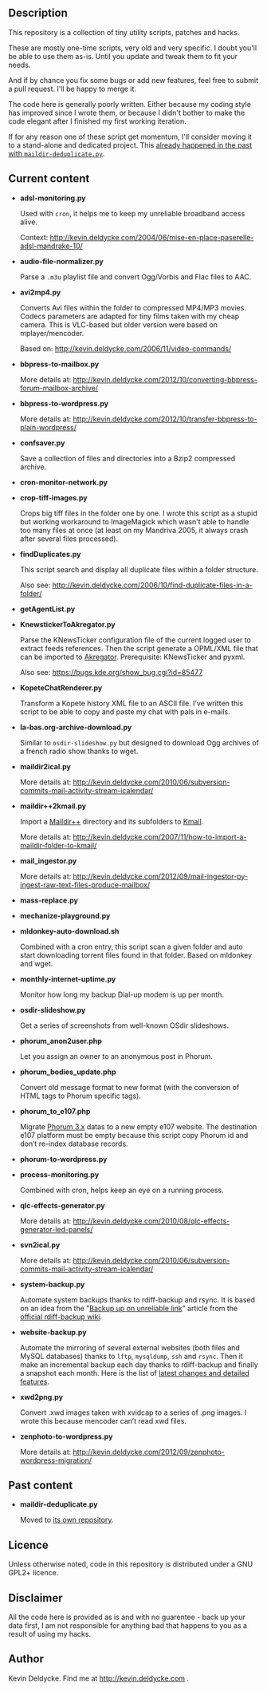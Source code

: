 Description
-----------

This repository is a collection of tiny utility scripts, patches and hacks.

These are mostly one-time scripts, very old and very specific. I doubt you'll be able to use them as-is. Until you update and tweak them to fit your needs.

And if by chance you fix some bugs or add new features, feel free to submit a pull request. I'll be happy to merge it.

The code here is generally poorly written. Either because my coding style has improved since I wrote them, or because I didn't bother to make the code elegant after I finished my first working iteration.

If for any reason one of these script get momentum, I'll consider moving it to a stand-alone and dedicated project. This [already happened in the past with `maildir-deduplicate.py`](http://kevin.deldycke.com/2013/06/maildir-deduplicate-moved/).


Current content
---------------

*   **adsl-monitoring.py**

    Used with `cron`, it helps me to keep my unreliable broadband access alive.
    
    Context: http://kevin.deldycke.com/2004/06/mise-en-place-paserelle-adsl-mandrake-10/

*   **audio-file-normalizer.py**

    Parse a `.m3u` playlist file and convert Ogg/Vorbis and Flac files to AAC.

*   **avi2mp4.py**

    Converts Avi files within the folder to compressed MP4/MP3 movies. Codecs parameters are adapted for tiny films taken with my cheap camera. This is VLC-based but older version were based on mplayer/mencoder.
    
    Based on: http://kevin.deldycke.com/2006/11/video-commands/

*   **bbpress-to-mailbox.py**

    More details at: http://kevin.deldycke.com/2012/10/converting-bbpress-forum-mailbox-archive/

*   **bbpress-to-wordpress.py**

    More details at: http://kevin.deldycke.com/2012/10/transfer-bbpress-to-plain-wordpress/

*   **confsaver.py**

    Save a collection of files and directories into a Bzip2 compressed archive.

*   **cron-monitor-network.py**

*   **crop-tiff-images.py**

    Crops big tiff files in the folder one by one. I wrote this script as a stupid but working workaround to ImageMagick which wasn't able to handle too many files at once (at least on my Mandriva 2005, it always crash after several files processed).

*   **findDuplicates.py**

    This script search and display all duplicate files within a folder structure.
    
    Also see: http://kevin.deldycke.com/2006/10/find-duplicate-files-in-a-folder/

*   **getAgentList.py**

*   **KnewstickerToAkregator.py**

    Parse the KNewsTicker configuration file of the current logged user to extract feeds references. Then the script generate a OPML/XML file that can be imported to [Akregator](http://akregator.kde.org/). Prerequisite: KNewsTicker and pyxml.
    
    Also see: https://bugs.kde.org/show_bug.cgi?id=85477

*   **KopeteChatRenderer.py**

    Transform a Kopete history XML file to an ASCII file. I’ve written this script to be able to copy and paste my chat with pals in e-mails.

*   **la-bas.org-archive-download.py**

    Similar to `osdir-slideshow.py` but designed to download Ogg archives of a french radio show thanks to wget.

*   **maildir2ical.py**

    More details at: http://kevin.deldycke.com/2010/06/subversion-commits-mail-activity-stream-icalendar/

*   **maildir++2kmail.py**

    Import a [Maildir++](http://en.wikipedia.org/wiki/Maildir#Maildir.2B.2B) directory and its subfolders to [Kmail](http://kontact.kde.org/kmail).
    
    More details at: http://kevin.deldycke.com/2007/11/how-to-import-a-maildir-folder-to-kmail/

*   **mail_ingestor.py**

    More details at: http://kevin.deldycke.com/2012/09/mail-ingestor-py-ingest-raw-text-files-produce-mailbox/

*   **mass-replace.py**

*   **mechanize-playground.py**

*   **mldonkey-auto-download.sh**

    Combined with a cron entry, this script scan a given folder and auto start downloading torrent files found in that folder. Based on mldonkey and wget.

*   **monthly-internet-uptime.py**

    Monitor how long my backup Dial-up modem is up per month.

*   **osdir-slideshow.py**

    Get a series of screenshots from well-known OSdir slideshows.

*   **phorum_anon2user.php**

    Let you assign an owner to an anonymous post in Phorum.

*   **phorum_bodies_update.php**

    Convert old message format to new format (with the conversion of HTML tags to Phorum specific tags).

*   **phorum_to_e107.php**

    Migrate [Phorum 3.x](http://www.phorum.org) datas to a new empty e107 website. The destination e107 platform must be empty because this script copy Phorum id and don’t re-index database records.

*   **phorum-to-wordpress.py**

*   **process-monitoring.py**

    Combined with cron, helps keep an eye on a running process.

*   **qlc-effects-generator.py**

    More details at: http://kevin.deldycke.com/2010/08/qlc-effects-generator-led-panels/

*   **svn2ical.py**

    More details at: http://kevin.deldycke.com/2010/06/subversion-commits-mail-activity-stream-icalendar/

*   **system-backup.py**

    Automate system backups thanks to rdiff-backup and rsync. It is based on an idea from the "[Backup up on unreliable link](http://wiki.rdiff-backup.org/wiki/index.php/BackupUpOnUnreliableLink)" article from the [official rdiff-backup wiki](http://wiki.rdiff-backup.org).

*   **website-backup.py**

    Automate the mirroring of several external websites (both files and MySQL databases) thanks to `lftp`, `mysqldump`, `ssh` and `rsync`. Then it make an incremental backup each day thanks to rdiff-backup and finally a snapshot each month. Here is the list of [latest changes and detailed features](http://kevin.deldycke.com/2007/03/website-backup-script-mysql-dumps-and-ssh-supported/).

*   **xwd2png.py**

    Convert .xwd images taken with xvidcap to a series of .png images. I wrote this because mencoder can’t read xwd files.

*   **zenphoto-to-wordpress.py**

    More details at: http://kevin.deldycke.com/2012/09/zenphoto-wordpress-migration/


Past content
------------

*   **maildir-deduplicate.py**

    Moved to [its own repository](https://github.com/kdeldycke/maildir-deduplicate).


Licence
-------

Unless otherwise noted, code in this repository is distributed under a GNU GPL2+ licence.


Disclaimer
----------

All the code here is provided as is and with no guarentee - back up your data first, I am not responsible for anything bad that happens to you as a result of using my hacks.


Author
------

Kevin Deldycke. Find me at http://kevin.deldycke.com .
